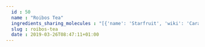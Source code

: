 ```yaml
---
  id : 50
  name : "Roibos Tea"
  ingredients_sharing_molecules : "[{'name': 'Starfruit', 'wiki': 'Carambola', 'id': 217, 'category': 'Fruit', 'common_molecules': [7002, 8091, 15606, 33637, 7559, 7826, 13357, 7731, 11124]}, {'name': 'Strawberry', 'wiki': 'Strawberry', 'id': 234, 'category': 'Berry', 'common_molecules': [7002, 8091, 12777, 7559, 7826, 13357, 11124]}, {'name': 'Mountain Papaya', 'wiki': 'Mountain_papaya', 'id': 197, 'category': 'Fruit', 'common_molecules': [8091, 15606, 12777, 7559, 7826, 13357]}, {'name': 'Pineapple', 'wiki': 'Pineapple', 'id': 206, 'category': 'Fruit', 'common_molecules': [8091, 12777, 7559, 7826, 13357, 11124]}, {'name': 'White Wine', 'wiki': 'White_wine', 'id': 45, 'category': 'Beverage Alcoholic', 'common_molecules': [7002, 8091, 15606, 12777, 7826]}]"
  slug : roibos-tea
  date : 2019-03-26T08:47:11+01:00
---
```



